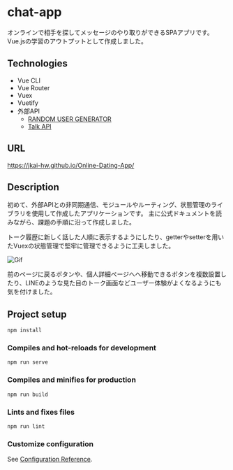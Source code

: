 # chat-app
オンラインで相手を探してメッセージのやり取りができるSPAアプリです。
Vue.jsの学習のアウトプットとして作成しました。

## Technologies
- Vue CLI
- Vue Router
- Vuex
- Vuetify
- 外部API
  - [RANDOM USER GENERATOR](https://randomuser.me/)
  - [Talk API](https://a3rt.recruit.co.jp/product/talkAPI/)

## URL
https://jkai-hw.github.io/Online-Dating-App/

## Description
初めて、外部APIとの非同期通信、モジュールやルーティング、状態管理のライブラリを使用して作成したアプリケーションです。
主に公式ドキュメントを読みながら、課題の手順に沿って作成しました。

トーク履歴に新しく話した人順に表示するようにしたり、getterやsetterを用いたVuexの状態管理で堅牢に管理できるように工夫しました。

![Gif](https://user-images.githubusercontent.com/75964449/199029499-46a3faff-7cb2-47f3-966a-2f8e7009336d.gif)

前のページに戻るボタンや、個人詳細ページへへ移動できるボタンを複数設置したり、LINEのような見た目のトーク画面などユーザー体験がよくなるようにも気を付けました。

## Project setup
```
npm install
```

### Compiles and hot-reloads for development
```
npm run serve
```

### Compiles and minifies for production
```
npm run build
```

### Lints and fixes files
```
npm run lint
```

### Customize configuration
See [Configuration Reference](https://cli.vuejs.org/config/).
